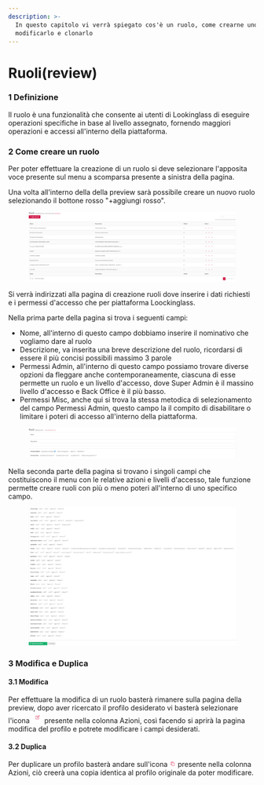 ```yaml
---
description: >-
  In questo capitolo vi verrà spiegato cos'è un ruolo, come crearne uno,
  modificarlo e clonarlo
---
```


# Ruoli(review)

### 1 Definizione&#x20;

Il ruolo  è una funzionalità che consente ai utenti di Lookinglass di eseguire operazioni specifiche in base al livello assegnato, fornendo maggiori operazioni e accessi all'interno della piattaforma.

### 2 Come creare un ruolo

Per poter effettuare la creazione di un ruolo si deve selezionare l'apposita voce presente sul menu a scomparsa presente a sinistra della pagina.

Una volta all'interno della della preview sarà possibile creare un nuovo ruolo selezionando il bottone rosso "+aggiungi rosso".

<figure><img src=".gitbook/assets/image (40).png" alt=""><figcaption></figcaption></figure>

Si verrà indirizzati alla pagina di creazione ruoli dove inserire i dati richiesti e i permessi d'accesso che per piattaforma Loockinglass.

Nella prima parte della pagina si trova i seguenti campi:

* Nome, all'interno di questo campo dobbiamo inserire il nominativo che vogliamo dare al ruolo&#x20;
* Descrizione, va inserita una breve descrizione del ruolo, ricordarsi di essere il più concisi possibili massimo 3 parole&#x20;
* Permessi Admin, all'interno di questo campo possiamo trovare diverse opzioni da fleggare anche contemporaneamente, ciascuna di esse permette un ruolo e un livello d'accesso, dove Super Admin è il massino livello d'accesso e Back Office è il più basso.
* Permessi Misc,  anche qui si trova la stessa metodica di selezionamento del campo Permessi Admin, questo campo la il compito di disabilitare o limitare i poteri di accesso all'interno della piattaforma.

<figure><img src=".gitbook/assets/image (42).png" alt=""><figcaption></figcaption></figure>

Nella seconda parte della pagina si trovano i singoli campi che costituiscono il menu con le relative azioni e livelli d'accesso, tale funzione permette creare ruoli con più o meno poteri all'interno di uno specifico campo.

<figure><img src=".gitbook/assets/image (43).png" alt=""><figcaption></figcaption></figure>

### 3 Modifica e Duplica&#x20;

#### 3.1 Modifica

Per effettuare la modifica di un ruolo basterà rimanere sulla pagina della preview, dopo aver ricercato  il profilo desiderato vi basterà  selezionare l'icona ![](<.gitbook/assets/image (45).png>) presente nella colonna Azioni, così facendo si aprirà la pagina modifica del profilo e potrete modificare i campi desiderati.&#x20;

#### 3.2 Duplica&#x20;

Per duplicare un profilo basterà andare sull'icona  ![](<.gitbook/assets/image (48).png>)  presente nella colonna Azioni, ciò creerà una copia identica al profilo originale da poter modificare.
